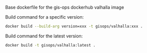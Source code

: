 Base dockerfile for the gis-ops dockerhub valhalla image

Build command for a specific version:
```bash
docker build --build-arg version=xxx -t gisops/valhalla:xxx .
```

Build command for the latest version:
```bash
docker build -t gisops/valhalla:latest .
```